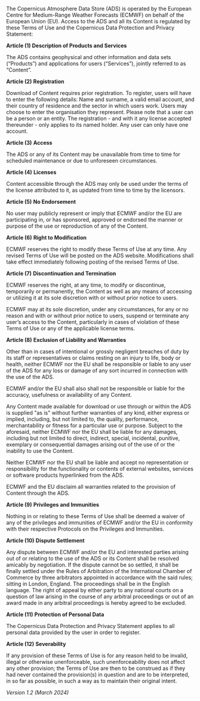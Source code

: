 <!-- # Terms of use of the Copernicus Atmosphere Data Store -->
The Copernicus Atmosphere Data Store (ADS) is operated by the European Centre for Medium-Range Weather Forecasts (ECMWF) on behalf of the European Union (EU). Access to the ADS and all its Content is regulated by these Terms of Use and the Copernicus Data Protection and Privacy Statement:

**Article (1) Description of Products and Services**

The ADS contains geophysical and other information and data sets (“Products”) and applications for users (“Services”), jointly referred to as “Content”.

**Article (2)** **Registration**

Download of Content requires prior registration. To register, users will have to enter the following details: Name and surname, a valid email account, and their country of residence and the sector in which users work. Users may choose to enter the organisation they represent. Please note that a user can be a person or an entity. The registration - and with it any license accepted thereunder - only applies to its named holder. Any user can only have one account.

**Article (3)** **Access**

The ADS or any of its Content may be unavailable from time to time for scheduled maintenance or due to unforeseen circumstances.

**Article (4)** **Licenses**

Content accessible through the ADS may only be used under the terms of the license attributed to it, as updated from time to time by the licensors.

**Article (5)** **No Endorsement**

No user may publicly represent or imply that ECMWF and/or the EU are participating in, or has sponsored, approved or endorsed the manner or purpose of the use or reproduction of any of the Content.

**Article (6)** **Right to Modification**

ECMWF reserves the right to modify these Terms of Use at any time. Any revised Terms of Use will be posted on the ADS website. Modifications shall take effect immediately following posting of the revised Terms of Use.

**Article (7)** **Discontinuation and Termination**

ECMWF reserves the right, at any time, to modify or discontinue, temporarily or permanently, the Content as well as any means of accessing or utilizing it at its sole discretion with or without prior notice to users. 

ECMWF may at its sole discretion, under any circumstances, for any or no reason and with or without prior notice to users, suspend or terminate any user’s access to the Content, particularly in cases of violation of these Terms of Use or any of the applicable license terms.

**Article (8)** **Exclusion of Liability and Warranties**

Other than in cases of intentional or grossly negligent breaches of duty by its staff or representatives or claims resting on an injury to life, body or health, neither ECMWF nor the EU shall be responsible or liable to any user of the ADS for any loss or damage of any sort incurred in connection with the use of the ADS.

ECMWF and/or the EU shall also shall not be responsible or liable for the accuracy, usefulness or availability of any Content.

Any Content made available for download or use through or within the ADS is supplied "as is" without further warranties of any kind, either express or implied, including, but not limited to, the quality, performance, merchantability or fitness for a particular use or purpose. Subject to the aforesaid, neither ECMWF nor the EU shall be liable for any damages, including but not limited to direct, indirect, special, incidental, punitive, exemplary or consequential damages arising out of the use of or the inability to use the Content.

Neither ECMWF nor the EU shall be liable and accept no representation or responsibility for the functionality or contents of external websites, services or software products hyperlinked from the ADS.

ECMWF and the EU disclaim all warranties related to the provision of Content through the ADS.

**Article (9)** **Privileges and Immunities**

Nothing in or relating to these Terms of Use shall be deemed a waiver of any of the privileges and immunities of ECMWF and/or the EU in conformity with their respective Protocols on the Privileges and Immunities.

**Article (10)** **Dispute Settlement**

Any dispute between ECMWF and/or the EU and interested parties arising out of or relating to the use of the ADS or its Content shall be resolved amicably by negotiation. If the dispute cannot be so settled, it shall be finally settled under the Rules of Arbitration of the International Chamber of Commerce by three arbitrators appointed in accordance with the said rules; sitting in London, England. The proceedings shall be in the English language. The right of appeal by either party to any national courts on a question of law arising in the course of any arbitral proceedings or out of an award made in any arbitral proceedings is hereby agreed to be excluded.

**Article (11)** **Protection of Personal Data**

The Copernicus Data Protection and Privacy Statement applies to all personal data provided by the user in order to register.

**Article (12)** **Severability**

If any provision of these Terms of Use is for any reason held to be invalid, illegal or otherwise unenforceable, such unenforceability does not affect any other provision; the Terms of Use are then to be construed as if they had never contained the provision(s) in question and are to be interpreted, in so far as possible, in such a way as to maintain their original intent.

*Version 1.2 (March 2024)*